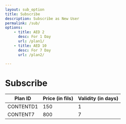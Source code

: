 ```yaml
---
layout: sub_option
title: Subscribe
description: Subscribe as New User
permalink: /sub/
options:
    - title: AED 2
      desc: For 1 Day
      url: /plan1/
    - title: AED 10
      desc: For 7 Day
      url: /plan2/

---
```


# Subscribe 

|Plan ID  |Price (in fils)|Validity (in days)|
|---------|---------------|------------------|
|CONTENTD1| 150           | 1                |
|CONTENT7 | 800           | 7                |
